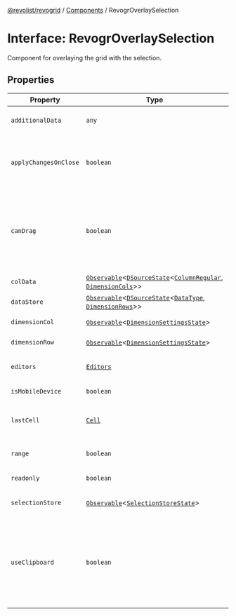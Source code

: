 [@revolist/revogrid](README.md) / [Components](Namespace.Components.md) / RevogrOverlaySelection

# Interface: RevogrOverlaySelection

Component for overlaying the grid with the selection.

## Properties

| Property | Type | Description | Defined in |
| ------ | ------ | ------ | ------ |
| `additionalData` | `any` | Additional data to pass to renderer. | [src/components.d.ts:530](https://github.com/revolist/revogrid/blob/3fee8276dedac5f7aa7fa43a0495db32609daeca/src/components.d.ts#L530) |
| `applyChangesOnClose` | `boolean` | If true applys changes when cell closes if not Escape. | [src/components.d.ts:534](https://github.com/revolist/revogrid/blob/3fee8276dedac5f7aa7fa43a0495db32609daeca/src/components.d.ts#L534) |
| `canDrag` | `boolean` | Enable revogr-order-editor component (read more in revogr-order-editor component). Allows D&D. | [src/components.d.ts:538](https://github.com/revolist/revogrid/blob/3fee8276dedac5f7aa7fa43a0495db32609daeca/src/components.d.ts#L538) |
| `colData` | [`Observable`](TypeAlias.Observable.md)\<[`DSourceState`](TypeAlias.DSourceState.md)\<[`ColumnRegular`](Interface.ColumnRegular.md), [`DimensionCols`](TypeAlias.DimensionCols.md)\>\> | Column data store. | [src/components.d.ts:542](https://github.com/revolist/revogrid/blob/3fee8276dedac5f7aa7fa43a0495db32609daeca/src/components.d.ts#L542) |
| `dataStore` | [`Observable`](TypeAlias.Observable.md)\<[`DSourceState`](TypeAlias.DSourceState.md)\<[`DataType`](TypeAlias.DataType.md), [`DimensionRows`](TypeAlias.DimensionRows.md)\>\> | Row data store. | [src/components.d.ts:546](https://github.com/revolist/revogrid/blob/3fee8276dedac5f7aa7fa43a0495db32609daeca/src/components.d.ts#L546) |
| `dimensionCol` | [`Observable`](TypeAlias.Observable.md)\<[`DimensionSettingsState`](Interface.DimensionSettingsState.md)\> | Dimension settings X. | [src/components.d.ts:550](https://github.com/revolist/revogrid/blob/3fee8276dedac5f7aa7fa43a0495db32609daeca/src/components.d.ts#L550) |
| `dimensionRow` | [`Observable`](TypeAlias.Observable.md)\<[`DimensionSettingsState`](Interface.DimensionSettingsState.md)\> | Dimension settings Y. | [src/components.d.ts:554](https://github.com/revolist/revogrid/blob/3fee8276dedac5f7aa7fa43a0495db32609daeca/src/components.d.ts#L554) |
| `editors` | [`Editors`](TypeAlias.Editors.md) | Custom editors register. | [src/components.d.ts:558](https://github.com/revolist/revogrid/blob/3fee8276dedac5f7aa7fa43a0495db32609daeca/src/components.d.ts#L558) |
| `isMobileDevice` | `boolean` | Is mobile view mode. | [src/components.d.ts:562](https://github.com/revolist/revogrid/blob/3fee8276dedac5f7aa7fa43a0495db32609daeca/src/components.d.ts#L562) |
| `lastCell` | [`Cell`](Interface.Cell.md) | Last real coordinates positions + 1. | [src/components.d.ts:566](https://github.com/revolist/revogrid/blob/3fee8276dedac5f7aa7fa43a0495db32609daeca/src/components.d.ts#L566) |
| `range` | `boolean` | Range selection allowed. | [src/components.d.ts:570](https://github.com/revolist/revogrid/blob/3fee8276dedac5f7aa7fa43a0495db32609daeca/src/components.d.ts#L570) |
| `readonly` | `boolean` | Readonly mode. | [src/components.d.ts:574](https://github.com/revolist/revogrid/blob/3fee8276dedac5f7aa7fa43a0495db32609daeca/src/components.d.ts#L574) |
| `selectionStore` | [`Observable`](TypeAlias.Observable.md)\<[`SelectionStoreState`](TypeAlias.SelectionStoreState.md)\> | Selection, range, focus. | [src/components.d.ts:578](https://github.com/revolist/revogrid/blob/3fee8276dedac5f7aa7fa43a0495db32609daeca/src/components.d.ts#L578) |
| `useClipboard` | `boolean` | Enable revogr-clipboard component (read more in revogr-clipboard component). Allows copy/paste. | [src/components.d.ts:582](https://github.com/revolist/revogrid/blob/3fee8276dedac5f7aa7fa43a0495db32609daeca/src/components.d.ts#L582) |
